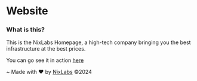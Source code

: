 # Website
### What is this?
This is the NixLabs Homepage, a high-tech company bringing you the best infrastructure at the best prices.

You can go see it in action [here](https://nixlabs.dev)

~ Made with ❤️ by [NixLabs](https://nixlabs.dev) ©2024